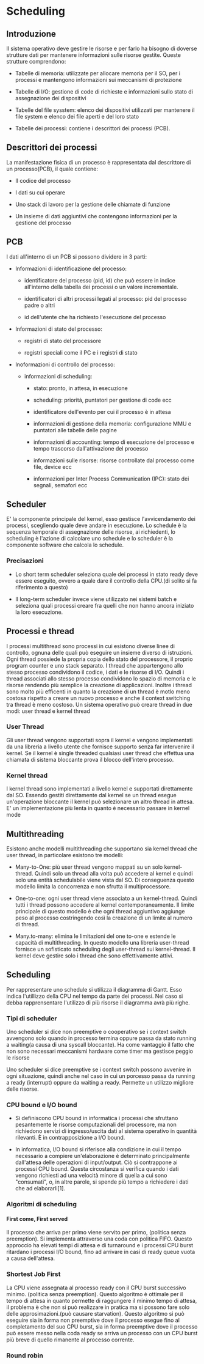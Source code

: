# Scheduling

## Introduzione
Il sistema operativo deve gestire le risorse e per farlo ha bisogno di doverse strutture dati per mantenere informazioni sulle risorse gestite.
Queste strutture comprendono:

* Tabelle di memoria: utilizzate per allocare memoria per il SO, per i processi e mantengono informazioni sui meccanismi di protezione

* Tabelle di I/O: gestione di code di richieste e informazioni sullo stato di assegnazione dei dispositivi

* Tabelle del file sysstem: elenco dei dispositivi utilizzati per mantenere il file system e elenco dei file aperti e del loro stato

* Tabelle dei processi: contiene i descrittori dei processi (PCB).

## Descrittori dei processi
La manifestazione fisica di un processo è rappresentata dal descrittore di un processo(PCB), il quale contiene:

* Il codice del processo

* I dati su cui operare

* Uno stack di lavoro per la gestione delle chiamate di funzione 

* Un insieme di dati aggiuntivi che contengono informazioni per la gestione del processo

## PCB
I dati all'interno di un PCB si possono dividere in 3 parti:

* Informazioni di identificazione del processo: 
  
  * identificatore del processo (pid, id) che può essere in indice all'interno della tabella dei processi o un valore incrementale.
  
  * identificatori di altri processi legati al processo: pid del processo padre o altri

  * id dell'utente che ha richiesto l'esecuzione del processo

* Informazioni di stato del processo:
  
  * registri di stato del processore

  * registri speciali come il PC e i registri di stato 

* Inoformazioni di controllo del processo:

  * informazioni di scheduling:
    
    * stato: pronto, in attesa, in esecuzione

    * scheduling: priorità, puntatori per gestione di code ecc

    * identificatore dell'evento per cui il processo è in attesa 

    * informazioni di gestione della memoria: configurazione MMU e puntatori alle tabelle delle pagine

    * informazioni di accounting: tempo di esecuzione del processo e tempo trascorso dall'attivazione del processo

    * informazioni sulle risorse: risorse controllate dal processo come file, device ecc

    * informazioni per Inter Process Communication (IPC): stato dei segnali, semafori ecc

## Scheduler
E' la componente principale del kernel, esso gestisce l'avvicendamento dei processi, scegliendo quale deve andare in esecuzione.
Lo schedule è la sequenza temporale di assegnazione delle risorse, ai richiedenti, lo scheduling è l'azione di calcolare uno schedule e lo scheduler è la componente software che calcola lo schedule.

### Precisazioni

* Lo short term scheduler seleziona quale dei processi in stato ready deve essere eseguito, ovvero a quale dare il controllo della CPU.(di solito si fa riferimento a questo)

* Il long-term scheduler invece viene utilizzato nei sistemi batch e seleziona quali processi creare fra quelli che non hanno ancora iniziato la loro esecuzione.


## Processi e thread
I processi multithread sono processi in cui esistono diverse linee di controllo, ognuna delle quali può eseguire un insieme diverso di istruzioni. 
Ogni thread possiede la propria copia dello stato del processore, il proprio program counter e uno stack separato. I thread che appartengono allo stesso processo condividono il codice, i dati e le risorse di I/O. Quindi i thread associati allo stesso processo condividono lo spazio di memoria e le risorse rendendo più semplice la creazione di applicazioni. Inoltre i thread sono molto più efficenti in quanto la creazione di un thread è motlo meno costosa rispetto a creare un nuovo processo e anche il context switching tra thread è meno costoso. Un sistema operativo può creare thread in due modi: user thread e kernel thread

### User Thread
Gli user thread vengono supportati sopra il kernel e vengono implementati da una libreria a livello utente che fornisce supporto senza far intervenire il kernel. Se il kernel è single threaded qualsiasi user thread che effettua una chiamata di sistema bloccante prova il blocco dell'intero processo.

### Kernel thread
I kernel thread sono implementati a livello kernel e supportati direttamente dal SO. Essendo gestiti direttamente dal kernel se un thread esegue un'operazione bloccante il kernel può selezionare un altro thread in attesa. E' un implementazione più lenta in quanto è necessario passare in kernel mode

## Multithreading
Esistono anche modelli multithreading che supportano sia kernel thread che user thread, in particolare esistono tre modelli:
  
  * Many-to-One: più user thread vengono mappati su un solo kernel-thread. Quindi solo un thread alla volta può accedere al kernel e quindi solo una entità schedulabile viene vista dal SO. Di conseguenza questo modello limita la concorrenza e non sfrutta il multiprocessore.

  * One-to-one: ogni user thread viene associato a un kernel-thread. Quindi tutti i thread possono accedere al kernel contemporaneamente. Il limite principale di questo modello è che ogni thread aggiuntivo aggiunge peso al processo costringendo così la creazione di un limite al numero di thread.

  * Many.to-many: elimina le limitazioni del one to-one e estende le capacità di multithreading. In questo modello una libreria user-thread fornisce un sofisticato scheduling degli user-thread sui kernel-thread. Il kernel deve gestire solo i thread che sono effettivamente attivi.

## Scheduling
Per rappresentare uno schedule si utilizza il diagramma di Gantt. Esso indica l'utillizzo della CPU nel tempo da parte dei processi. Nel caso si debba rapprensentare l'utilizzo di più risorse il diagramma avrà più righe.

### Tipi di scheduler
Uno scheduler si dice non preemptive o cooperativo se i context switch avvengono solo quando in processo termina oppure passa da stato running a waiting(a causa di una syscall bloccante). Ha come vantaggio il fatto che non sono necessari meccanismi hardware come timer ma gestisce peggio le risorse

Uno scheduler si dice preemptive se i context switch possono avvenire in ogni situazione, quindi anche nel caso in cui un porcesso passa da running a ready (interrupt) oppure da waiting a ready. Permette un utilizzo migliore delle risorse.

### CPU bound e I/O bound
* Si definiscono CPU bound in informatica i processi che sfruttano pesantemente le risorse computazionali del processore, ma non richiedono servizi di ingresso/uscita dati al sistema operativo in quantità rilevanti. È in contrapposizione a I/O bound. 

* In informatica, I/O bound si riferisce alla condizione in cui il tempo necessario a compiere un'elaborazione è determinato principalmente dall'attesa delle operazioni di input/output. Ciò si contrappone ai processi CPU bound. Questa circostanza si verifica quando i dati vengono richiesti ad una velocità minore di quella a cui sono "consumati", o, in altre parole, si spende più tempo a richiedere i dati che ad elaborarli[1]. 

### Algoritmi di scheduling

#### First come, First served
Il processo che arriva per primo viene servito per primo, (politica senza preemption). Si implementa attraverso una coda con politica FIFO. Questo approccio ha elevati tempi di attesa e di turnaround e i processi CPU burst ritardano i processi I/O bound, fino ad arrivare in casi di ready queue vuota a causa dell'attesa.

### Shortest Job First
La CPU viene assegnata al processo ready con il CPU burst successivo minimo. (politica senza preemption). Questo algoritmo è ottimale per il tempo di attesa in quanto permette di raggungere il minimo tempo di attesa, il problema è che non si può realizzare in pratica ma si possono fare solo delle approsimazioni.(può causare starvation). Questo algoritmo si può eseguire sia in forma non preemptive dove il processo esegue fino al completamento del suo CPU burst, sia in forma preemptive dove il processo può essere messo nella coda ready se arriva un processo con un CPU burst più breve di quello rimanente al processo corrente.

### Round robin





